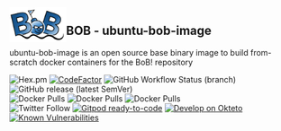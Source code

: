 <img alt="bob" align="left" src="docs/bob.png" width="20%" height="20%">

## BOB - ubuntu-bob-image

ubuntu-bob-image is an open source base binary image to build from-scratch docker containers for the BoB! repository 

![Hex.pm](https://img.shields.io/hexpm/l/apa)
[![CodeFactor](https://www.codefactor.io/repository/github/bobdotme/bob/badge)](https://www.codefactor.io/repository/github/bobdotme/bob)
![GitHub Workflow Status (branch)](https://img.shields.io/github/workflow/status/BobDotMe/bob/release/v0.9.8?label=build%20v0.9.8)
![GitHub release (latest SemVer)](https://img.shields.io/github/v/release/BobDotMe/bob)\
![Docker Pulls](https://img.shields.io/docker/pulls/bobdotme/bob-mini?label=docker%20pulls%20-%20bob-mini)
![Docker Pulls](https://img.shields.io/docker/pulls/bobdotme/bob-core?label=docker%20pulls%20-%20bob-core)
![Docker Pulls](https://img.shields.io/docker/pulls/bobdotme/bob-bootstrap?label=docker%20pulls%20-%20bob-bootstrap)\
![Twitter Follow](https://img.shields.io/twitter/follow/BobDotMe?style=social)
[![Gitpod ready-to-code](https://img.shields.io/badge/Gitpod-ready--to--code-blue?logo=gitpod)](https://gitpod.io/#https://github.com/BobDotMe/bob)
[![Develop on Okteto](https://img.shields.io/badge/Okteto-Kubernetes%20for%20Developers-brightgreen?logo=apache-echarts)](https://cloud.okteto.com/deploy)
[![Known Vulnerabilities](https://snyk.io/package/npm/snyk/badge.svg)](https://snyk.io/package/npm/snyk)

